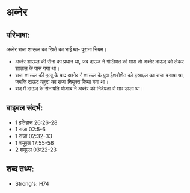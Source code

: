 # अब्नेर #

## परिभाषा: ##

अब्नेर राजा शाऊल का रिश्ते का भाई था- पुराना नियम।

* अब्नेर शाऊल की सेना का प्रधान था, जब दाऊद ने गोलियत को मारा तो अब्नेर दाऊद को लेकर शाऊल के पास गया था।
* राजा शाऊल की मृत्यु के बाद अब्नेर ने शाऊल के पुत्र ईशबोशेत को इस्राएल का राजा बनाया था, जबकि दाऊद यहूदा का राजा नियुक्त किया गया था।
* बाद में दाऊद के सेनापति योआब ने अब्नेर को निर्दयता से मार डाला था।

## बाइबल संदर्भ: ##

* 1 इतिहास 26:26-28
* 1 राजा 02:5-6
* 1 राजा 02:32-33
* 1 शमूएल 17:55-56
* 2 शमूएल 03:22-23

## शब्द तथ्य: ##

* Strong's: H74
